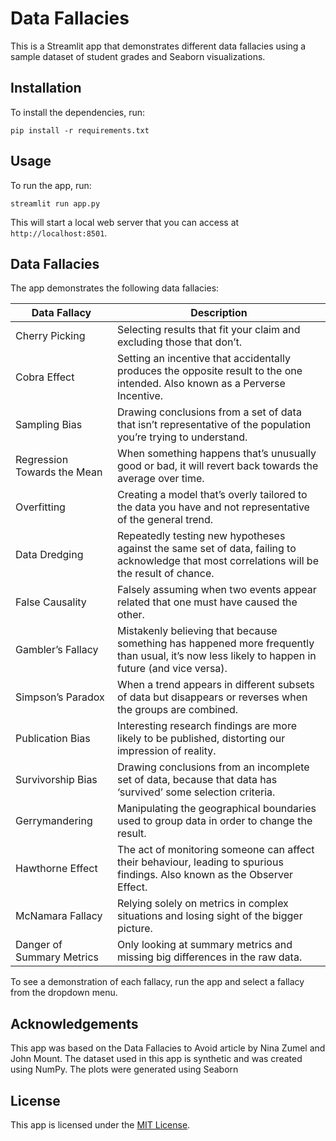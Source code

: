 # Data Fallacies 

This is a Streamlit app that demonstrates different data fallacies using a sample dataset of student grades and Seaborn visualizations.

## Installation

To install the dependencies, run:

``` pip install -r requirements.txt ```


## Usage

To run the app, run:

``` streamlit run app.py ```

This will start a local web server that you can access at `http://localhost:8501`.

## Data Fallacies

The app demonstrates the following data fallacies:

| Data Fallacy              | Description                                                                                                                                                                                                                     |
|---------------------------|---------------------------------------------------------------------------------------------------------------------------------------------------------------------------------------------------------------------------------|
| Cherry Picking            | Selecting results that fit your claim and excluding those that don’t.                                                                                                                                                            |
| Cobra Effect              | Setting an incentive that accidentally produces the opposite result to the one intended. Also known as a Perverse Incentive.                                                                                                    |
| Sampling Bias             | Drawing conclusions from a set of data that isn’t representative of the population you’re trying to understand.                                                                                                                |
| Regression Towards the Mean | When something happens that’s unusually good or bad, it will revert back towards the average over time.                                                                                                                         |
| Overfitting               | Creating a model that’s overly tailored to the data you have and not representative of the general trend.                                                                                                                       |
| Data Dredging             | Repeatedly testing new hypotheses against the same set of data, failing to acknowledge that most correlations will be the result of chance.                                                                                      |
| False Causality           | Falsely assuming when two events appear related that one must have caused the other.                                                                                                                                              |
| Gambler’s Fallacy         | Mistakenly believing that because something has happened more frequently than usual, it’s now less likely to happen in future (and vice versa).                                                                                  |
| Simpson’s Paradox         | When a trend appears in different subsets of data but disappears or reverses when the groups are combined.                                                                                                                       |
| Publication Bias          | Interesting research findings are more likely to be published, distorting our impression of reality.                                                                                                                             |
| Survivorship Bias         | Drawing conclusions from an incomplete set of data, because that data has ‘survived’ some selection criteria.                                                                                                                    |
| Gerrymandering            | Manipulating the geographical boundaries used to group data in order to change the result.                                                                                                                                       |
| Hawthorne Effect          | The act of monitoring someone can affect their behaviour, leading to spurious findings. Also known as the Observer Effect.                                                                                                      |
| McNamara Fallacy          | Relying solely on metrics in complex situations and losing sight of the bigger picture.                                                                                                                                          |
| Danger of Summary Metrics | Only looking at summary metrics and missing big differences in the raw data.                                                                                                                                                      |

To see a demonstration of each fallacy, run the app and select a fallacy from the dropdown menu.

## Acknowledgements

This app was based on the Data Fallacies to Avoid article by Nina Zumel and John Mount. The dataset used in this app is synthetic and was created using NumPy. The plots were generated using Seaborn

## License

This app is licensed under the [MIT License](https://opensource.org/licenses/MIT).

